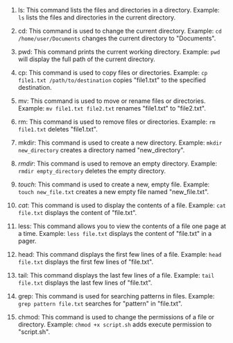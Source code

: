 1. ls: This command lists the files and directories in a directory. Example: `ls` lists the files and directories in the current directory.

2. cd: This command is used to change the current directory. Example: `cd /home/user/Documents` changes the current directory to "Documents".

3. pwd: This command prints the current working directory. Example: `pwd` will display the full path of the current directory.

4. cp: This command is used to copy files or directories. Example: `cp file1.txt /path/to/destination` copies "file1.txt" to the specified destination.

5. mv: This command is used to move or rename files or directories. Example: `mv file1.txt file2.txt` renames "file1.txt" to "file2.txt".

6. rm: This command is used to remove files or directories. Example: `rm file1.txt` deletes "file1.txt".

7. mkdir: This command is used to create a new directory. Example: `mkdir new_directory` creates a directory named "new_directory".

8. *rmdir*: This command is used to remove an empty directory. Example: `rmdir empty_directory` deletes the empty directory.

9. *touch*: This command is used to create a new, empty file. Example: `touch new_file.txt` creates a new empty file named "new_file.txt".

10. *cat*: This command is used to display the contents of a file. Example: `cat file.txt` displays the content of "file.txt".

11. less: This command allows you to view the contents of a file one page at a time. Example: `less file.txt` displays the content of "file.txt" in a pager.

12. head: This command displays the first few lines of a file. Example: `head file.txt` displays the first few lines of "file.txt".

13. tail: This command displays the last few lines of a file. Example: `tail file.txt` displays the last few lines of "file.txt".

14. grep: This command is used for searching patterns in files. Example: `grep pattern file.txt` searches for "pattern" in "file.txt".

15. chmod: This command is used to change the permissions of a file or directory. Example: `chmod +x script.sh` adds execute permission to "script.sh".
